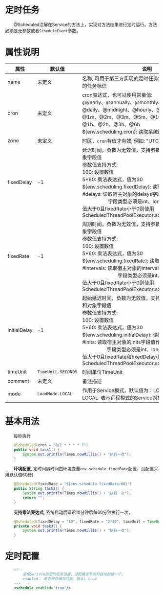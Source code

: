 # 定时任务
&emsp;&emsp;@Scheduled注解在Service的方法上，实现对方法结果进行定时运行。方法必须是无参数或者```ScheduleEvent```参数。

# 属性说明
|属性|默认值|说明|
| --- | --- | --- |
|name|未定义|名称, 可用于第三方实现的定时任务组件的key, 比如xxl-job的任务标识|
|cron|未定义|cron表达式，也可以使用常量值: <br> @yearly、@annually、@monthly、@weekly、<br> @daily、@midnight、@hourly、@minutely <br> @1m、@2m、@3m、@5m、@10m、@15m、@30m <br> @1h、@2h、@3h、@6h <br> ${env.scheduling.cron}: 读取系统配置项|
|zone|未定义|时区，```cron```有值才有效, 例如: "UTC+08"|
|fixedDelay|-1|延迟时间，负数为无效值，支持参数配置、乘法表达式和对象字段值 <br> 参数值支持方式:<br> 100: 设置数值 <br> 5*60: 乘法表达式，值为30 <br> ${env.scheduling.fixedDelay}: 读取系统配置项 <br> #delays: 读取宿主对象的delays字段值作为值, <br> &emsp;&emsp;&emsp;&emsp;&emsp; 字段类型必须是int、long数值类型 <br> 值大于0且fixedRate小于0则使用 ScheduledThreadPoolExecutor.scheduleWithFixedDelay |
|fixedRate|-1|周期时间，负数为无效值，支持参数配置、乘法表达式和对象字段值 <br> 参数值支持方式:<br> 100: 设置数值 <br> 5*60: 乘法表达式，值为30 <br> ${env.scheduling.fixedRate}: 读取系统配置项 <br> #intervals: 读取宿主对象的intervals字段值作为值, <br> &emsp;&emsp;&emsp;&emsp;&emsp;&emsp;&emsp; 字段类型必须是int、long数值类型 <br> 值大于0且fixedRate小于0则使用 ScheduledThreadPoolExecutor.scheduleAtFixedRate |
|initialDelay|-1|起始延迟时间，负数为无效值，支持参数配置、乘法表达式和对象字段值 <br> 参数值支持方式:<br> 100: 设置数值 <br> 5*60: 乘法表达式，值为30 <br> ${env.scheduling.initialDelay}: 读取系统配置项 <br> #inits: 读取宿主对象的inits字段值作为值, <br> &emsp;&emsp;&emsp;&emsp;&emsp;字段类型必须是int、long数值类型 <br> 值大于0且fixedRate和fixedDelay小于0则使用 ScheduledThreadPoolExecutor.schedule |
|timeUnit|```TimeUnit.SECONDS```|时间单位TimeUnit|
|comment|未定义|备注描述|
|mode|```LoadMode.LOCAL```|作用于Service模式，默认值为：LOCAL，<br> LOCAL: 表示远程模式的Service对象中的定时任务不起作用|

# 基本用法
&emsp;&emsp;每秒执行
```java
    @Scheduled(cron = "0/1 * * * * ?")
    public void task1() {
        System.out.println(Times.nowMillis() + "执行一次");
    }
```

&emsp;&emsp;<b>环境配置</b>, 定时间隔时间由环境变量```env.schedule.fixedRate```配置，没配置采用默认值60秒)
```java
    @Scheduled(fixedRate = "${env.schedule.fixedRate:60}")
    public String task2() {
        System.out.println(Times.nowMillis() + "执行一次");
        return "";
    }
```

&emsp;&emsp;<b>支持乘法表达式</b>, 系统启动后延迟10分钟后每60分钟执行一次，
```java
    @Scheduled(fixedDelay = "10", fixedRate = "2*30", timeUnit = TimeUnit.MINUTES)
    private void task3() {
        System.out.println(Times.nowMillis() + "执行一次");
    }
```

# 定时配置
```xml
    <!--
        全局Serivce的定时任务设置，没配置该节点将自动创建一个。
        enabled： 是否开启缓存功能。默认: true
    -->
    <schedule enabled="true"/>
```